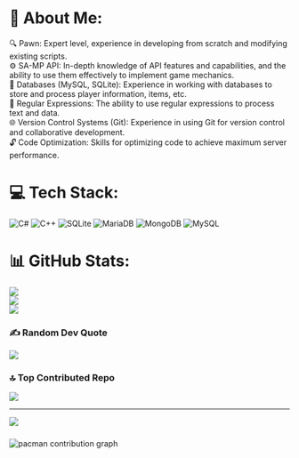 # 💫 About Me:
🔍 Pawn: Expert level, experience in developing from scratch and modifying existing scripts.<br>⚙️ SA-MP API: In-depth knowledge of API features and capabilities, and the ability to use them effectively to implement game mechanics.<br>🧠 Databases (MySQL, SQLite): Experience in working with databases to store and process player information, items, etc.<br>🎲 Regular Expressions: The ability to use regular expressions to process text and data.<br>🌐 Version Control Systems (Git): Experience in using Git for version control and collaborative development.<br>🔓 Code Optimization: Skills for optimizing code to achieve maximum server performance.


# 💻 Tech Stack:
![C#](https://img.shields.io/badge/c%23-%23239120.svg?style=for-the-badge&logo=csharp&logoColor=white) ![C++](https://img.shields.io/badge/c++-%2300599C.svg?style=for-the-badge&logo=c%2B%2B&logoColor=white) ![SQLite](https://img.shields.io/badge/sqlite-%2307405e.svg?style=for-the-badge&logo=sqlite&logoColor=white) ![MariaDB](https://img.shields.io/badge/MariaDB-003545?style=for-the-badge&logo=mariadb&logoColor=white) ![MongoDB](https://img.shields.io/badge/MongoDB-%234ea94b.svg?style=for-the-badge&logo=mongodb&logoColor=white) ![MySQL](https://img.shields.io/badge/mysql-4479A1.svg?style=for-the-badge&logo=mysql&logoColor=white)
# 📊 GitHub Stats:
![](https://github-readme-stats.vercel.app/api?username=ICEBERG-7777&theme=synthwave&hide_border=false&include_all_commits=false&count_private=false)<br/>
![](https://nirzak-streak-stats.vercel.app/?user=ICEBERG-7777&theme=synthwave&hide_border=false)<br/>
![](https://github-readme-stats.vercel.app/api/top-langs/?username=ICEBERG-7777&theme=synthwave&hide_border=false&include_all_commits=false&count_private=false&layout=compact)

### ✍️ Random Dev Quote
![](https://quotes-github-readme.vercel.app/api?type=horizontal&theme=radical)

### 🔝 Top Contributed Repo
![](https://github-contributor-stats.vercel.app/api?username=ICEBERG-7777&limit=5&theme=dark&combine_all_yearly_contributions=true)

---
[![](https://visitcount.itsvg.in/api?id=ICEBERG-7777&icon=1&color=0)](https://visitcount.itsvg.in)

###

<picture>
  <source media="(prefers-color-scheme: dark)" srcset="https://raw.githubusercontent.com/ICEBERG-7777/ICEBERG-7777/output/pacman-contribution-graph-dark.svg">
  <source media="(prefers-color-scheme: light)" srcset="https://raw.githubusercontent.com/ICEBERG-7777/ICEBERG-7777/output/pacman-contribution-graph.svg">
  <img alt="pacman contribution graph" src="https://raw.githubusercontent.com/ICEBERG-7777/ICEBERG-7777/output/pacman-contribution-graph.svg">
</picture>

###
